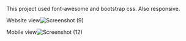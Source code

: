 This project used font-awesome and bootstrap css.
Also responsive.

Website view![Screenshot (9)](https://github.com/user-attachments/assets/502b1b3c-3d48-4775-96ec-7db909f1aea4)

Mobile view![Screenshot (12)](https://github.com/user-attachments/assets/12419dad-7643-4db8-8324-30c33d0e58ec)
